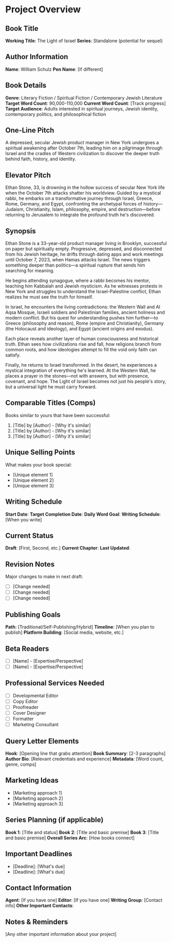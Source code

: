 # Project Overview

## Book Title
**Working Title**: The Light of Israel
**Series**: Standalone (potential for sequel)

## Author Information
**Name**: William Schulz
**Pen Name**: [If different]

## Book Details
**Genre**: Literary Fiction / Spiritual Fiction / Contemporary Jewish Literature
**Target Word Count**: 90,000-110,000
**Current Word Count**: [Track progress]
**Target Audience**: Adults interested in spiritual journeys, Jewish identity, contemporary politics, and philosophical fiction

## One-Line Pitch
A depressed, secular Jewish product manager in New York undergoes a spiritual awakening after October 7th, leading him on a pilgrimage through Israel and the cradles of Western civilization to discover the deeper truth behind faith, history, and identity.

## Elevator Pitch
Ethan Stone, 33, is drowning in the hollow success of secular New York life when the October 7th attacks shatter his worldview. Guided by a mystical rabbi, he embarks on a transformative journey through Israel, Greece, Rome, Germany, and Egypt, confronting the archetypal forces of history—Judaism, Christianity, Islam, philosophy, empire, and destruction—before returning to Jerusalem to integrate the profound truth he's discovered.

## Synopsis
Ethan Stone is a 33-year-old product manager living in Brooklyn, successful on paper but spiritually empty. Progressive, depressed, and disconnected from his Jewish heritage, he drifts through dating apps and work meetings until October 7, 2023, when Hamas attacks Israel. The news triggers something deeper than politics—a spiritual rupture that sends him searching for meaning.

He begins attending synagogue, where a rabbi becomes his mentor, teaching him Kabbalah and Jewish mysticism. As he witnesses protests in New York and struggles to understand the Israel-Palestine conflict, Ethan realizes he must see the truth for himself. 

In Israel, he encounters the living contradictions: the Western Wall and Al Aqsa Mosque, Israeli soldiers and Palestinian families, ancient holiness and modern conflict. But his quest for understanding pushes him further—to Greece (philosophy and reason), Rome (empire and Christianity), Germany (the Holocaust and ideology), and Egypt (ancient origins and exodus).

Each place reveals another layer of human consciousness and historical truth. Ethan sees how civilizations rise and fall, how religions branch from common roots, and how ideologies attempt to fill the void only faith can satisfy. 

Finally, he returns to Israel transformed. In the desert, he experiences a mystical integration of everything he's learned. At the Western Wall, he places a prayer in the stones—not with answers, but with presence, covenant, and hope. The Light of Israel becomes not just his people's story, but a universal light he must carry forward.

## Comparable Titles (Comps)
Books similar to yours that have been successful:
1. [Title] by [Author] - [Why it's similar]
2. [Title] by [Author] - [Why it's similar]
3. [Title] by [Author] - [Why it's similar]

## Unique Selling Points
What makes your book special:
- [Unique element 1]
- [Unique element 2]
- [Unique element 3]

## Writing Schedule
**Start Date**: 
**Target Completion Date**: 
**Daily Word Goal**: 
**Writing Schedule**: [When you write]

## Current Status
**Draft**: [First, Second, etc.]
**Current Chapter**: 
**Last Updated**: 

## Revision Notes
Major changes to make in next draft:
- [ ] [Change needed]
- [ ] [Change needed]
- [ ] [Change needed]

## Publishing Goals
**Path**: [Traditional/Self-Publishing/Hybrid]
**Timeline**: [When you plan to publish]
**Platform Building**: [Social media, website, etc.]

## Beta Readers
- [ ] [Name] - [Expertise/Perspective]
- [ ] [Name] - [Expertise/Perspective]

## Professional Services Needed
- [ ] Developmental Editor
- [ ] Copy Editor
- [ ] Proofreader
- [ ] Cover Designer
- [ ] Formatter
- [ ] Marketing Consultant

## Query Letter Elements
**Hook**: [Opening line that grabs attention]
**Book Summary**: [2-3 paragraphs]
**Author Bio**: [Relevant credentials and experience]
**Metadata**: [Word count, genre, comps]

## Marketing Ideas
- [Marketing approach 1]
- [Marketing approach 2]
- [Marketing approach 3]

## Series Planning (if applicable)
**Book 1**: [Title and status]
**Book 2**: [Title and basic premise]
**Book 3**: [Title and basic premise]
**Overall Series Arc**: [How books connect]

## Important Deadlines
- [Deadline]: [What's due]
- [Deadline]: [What's due]

## Contact Information
**Agent**: [If you have one]
**Editor**: [If you have one]
**Writing Group**: [Contact info]
**Other Important Contacts**: 

## Notes & Reminders
[Any other important information about your project]